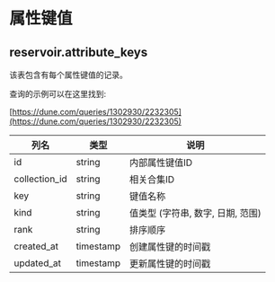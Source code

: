# 属性键值

## **reservoir.attribute_keys**

该表包含有每个属性键值的记录。

查询的示例可以在这里找到:

[https://dune.com/queries/1302930/2232305](https://dune.com/queries/1302930/2232305)

| **列名** | **类型**  | **说明**                          |
|-----------------|-----------|------------------------------------------|
| id              | string    | 内部属性键值ID                |
| collection\_id  | string    | 相关合集ID                 |
| key             | string    | 键值名称                |
| kind            | string    | 值类型 (字符串, 数字, 日期, 范围) |
| rank            | string    | 排序顺序                               |
| created\_at     | timestamp | 创建属性键的时间戳  |
| updated\_at     | timestamp | 更新属性键的时间戳  |

